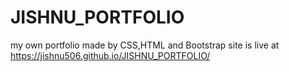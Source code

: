# JISHNU_PORTFOLIO
my own portfolio made by CSS,HTML and Bootstrap
site is live at https://jishnu506.github.io/JISHNU_PORTFOLIO/

